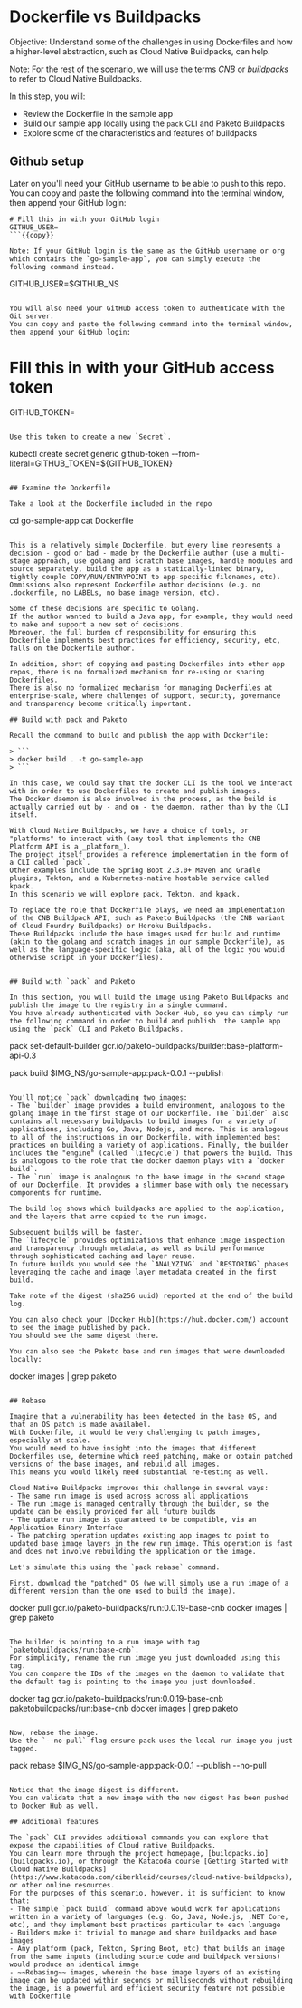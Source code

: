 # Dockerfile vs Buildpacks

Objective:
Understand some of the challenges in using Dockerfiles and how a higher-level abstraction, such as Cloud Native Buildpacks, can help.

Note:
For the rest of the scenario, we will use the terms _CNB_ or _buildpacks_ to refer to Cloud Native Buildpacks.

In this step, you will:
- Review the Dockerfile in the sample app
- Build our sample app locally using the `pack` CLI and Paketo Buildpacks
- Explore some of the characteristics and features of buildpacks

## Github setup

Later on you'll need your GitHub username to be able to push to this repo.
You can copy and paste the following command into the terminal window, then append your GitHub login:

```
# Fill this in with your GitHub login
GITHUB_USER=
```{{copy}}

Note: If your GitHub login is the same as the GitHub username or org which contains the `go-sample-app`, you can simply execute the following command instead.

```
GITHUB_USER=$GITHUB_NS
```{{execute}}

You will also need your GitHub access token to authenticate with the Git server.
You can copy and paste the following command into the terminal window, then append your GitHub login:

```
# Fill this in with your GitHub access token
GITHUB_TOKEN=
```{{copy}}

Use this token to create a new `Secret`.

```
kubectl create secret generic github-token --from-literal=GITHUB_TOKEN=${GITHUB_TOKEN}
```{{execute}}

## Examine the Dockerfile

Take a look at the Dockerfile included in the repo

```
cd go-sample-app
cat Dockerfile
```{{execute}}

This is a relatively simple Dockerfile, but every line represents a decision - good or bad - made by the Dockerfile author (use a multi-stage approach, use golang and scratch base images, handle modules and source separately, build the app as a statically-linked binary, tightly couple COPY/RUN/ENTRYPOINT to app-specific filenames, etc).
Ommissions also represent Dockerfile author decisions (e.g. no .dockerfile, no LABELs, no base image version, etc).

Some of these decisions are specific to Golang.
If the author wanted to build a Java app, for example, they would need to make and support a new set of decisions.
Moreover, the full burden of responsibility for ensuring this Dockerfile implements best practices for efficiency, security, etc, falls on the Dockerfile author.

In addition, short of copying and pasting Dockerfiles into other app repos, there is no formalized mechanism for re-using or sharing Dockerfiles.
There is also no formalized mechanism for managing Dockerfiles at enterprise-scale, where challenges of support, security, governance and transparency become critically important.

## Build with pack and Paketo

Recall the command to build and publish the app with Dockerfile:

> ```
> docker build . -t go-sample-app
> ```

In this case, we could say that the docker CLI is the tool we interact with in order to use Dockerfiles to create and publish images.
The Docker daemon is also involved in the process, as the build is actually carried out by - and on - the daemon, rather than by the CLI itself.

With Cloud Native Buildpacks, we have a choice of tools, or "platforms" to interact with (any tool that implements the CNB Platform API is a _platform_).
The project itself provides a reference implementation in the form of a CLI called `pack`.
Other examples include the Spring Boot 2.3.0+ Maven and Gradle plugins, Tekton, and a Kubernetes-native hostable service called kpack.
In this scenario we will explore pack, Tekton, and kpack.

To replace the role that Dockerfile plays, we need an implementation of the CNB Buildpack API, such as Paketo Buildpacks (the CNB variant of Cloud Foundry Buildpacks) or Heroku Buildpacks.
These Buildpacks include the base images used for build and runtime (akin to the golang and scratch images in our sample Dockerfile), as well as the language-specific logic (aka, all of the logic you would otherwise script in your Dockerfiles).


## Build with `pack` and Paketo

In this section, you will build the image using Paketo Buildpacks and publish the image to the registry in a single command. 
You have already authenticated with Docker Hub, so you can simply run the following command in order to build and publish  the sample app using the `pack` CLI and Paketo Buildpacks.

```
pack set-default-builder gcr.io/paketo-buildpacks/builder:base-platform-api-0.3

pack build $IMG_NS/go-sample-app:pack-0.0.1 --publish
```{{execute}}

You'll notice `pack` downloading two images:
- The `builder` image provides a build environment, analogous to the golang image in the first stage of our Dockerfile. The `builder` also contains all necessary buildpacks to build images for a variety of applications, including Go, Java, Nodejs, and more. This is analogous to all of the instructions in our Dockerfile, with implemented best practices on building a variety of applications. Finally, the builder includes the "engine" (called `lifecycle`) that powers the build. This is analogous to the role that the docker daemon plays with a `docker build`.
- The `run` image is analogous to the base image in the second stage of our Dockerfile. It provides a slimmer base with only the necessary components for runtime.

The build log shows which buildpacks are applied to the application, and the layers that arre copied to the run image.

Subsequent builds will be faster.
The `lifecycle` provides optimizations that enhance image inspection and transparency through metadata, as well as build performance through sophisticated caching and layer reuse.
In future builds you would see the `ANALYZING` and `RESTORING` phases leveraging the cache and image layer metadata created in the first build.

Take note of the digest (sha256 uuid) reported at the end of the build log.

You can also check your [Docker Hub](https://hub.docker.com/) account to see the image published by pack.
You should see the same digest there.

You can also see the Paketo base and run images that were downloaded locally:

```
docker images | grep paketo
```{{execute}}

## Rebase

Imagine that a vulnerability has been detected in the base OS, and that an OS patch is made availabel.
With Dockerfile, it would be very challenging to patch images, especially at scale.
You would need to have insight into the images that different Dockerfiles use, determine which need patching, make or obtain patched versions of the base images, and rebuild all images.
This means you would likely need substantial re-testing as well.

Cloud Native Buildpacks improves this challenge in several ways:
- The same run image is used across across all applications
- The run image is managed centrally through the builder, so the update can be easily provided for all future builds
- The update run image is guaranteed to be compatible, via an Application Binary Interface
- The patching operation updates existing app images to point to updated base image layers in the new run image. This operation is fast and does not involve rebuilding the application or the image.

Let's simulate this using the `pack rebase` command.

First, download the "patched" OS (we will simply use a run image of a different version than the one used to build the image).
```
docker pull gcr.io/paketo-buildpacks/run:0.0.19-base-cnb
docker images | grep paketo
```{{execute}}

The builder is pointing to a run image with tag `paketobuildpacks/run:base-cnb`.
For simplicity, rename the run image you just downloaded using this tag.
You can compare the IDs of the images on the daemon to validate that the default tag is pointing to the image you just downloaded.
```
docker tag gcr.io/paketo-buildpacks/run:0.0.19-base-cnb paketobuildpacks/run:base-cnb
docker images | grep paketo
```{{execute}}

Now, rebase the image.
Use the `--no-pull` flag ensure pack uses the local run image you just tagged.
```
pack rebase $IMG_NS/go-sample-app:pack-0.0.1 --publish --no-pull
```{{execute}}

Notice that the image digest is different.
You can validate that a new image with the new digest has been pushed to Docker Hub as well.

## Additional features

The `pack` CLI provides additional commands you can explore that expose the capabilities of Cloud native Buildpacks.
You can learn more through the project homepage, [buildpacks.io](buildpacks.io), or through the Katacoda course [Getting Started with Cloud Native Buildpacks](https://www.katacoda.com/ciberkleid/courses/cloud-native-buildpacks), or other online resources.
For the purposes of this scenario, however, it is sufficient to know that:
- The simple `pack build` command above would work for applications written in a variety of languages (e.g. Go, Java, Node.js, .NET Core, etc), and they implement best practices particular to each language
- Builders make it trivial to manage and share buildpacks and base images
- Any platform (pack, Tekton, Spring Boot, etc) that builds an image from the same inputs (including source code and buildpack versions) would produce an identical image
- ~~Rebasing~~ images, wherein the base image layers of an existing image can be updated within seconds or milliseconds without rebuilding the image, is a powerful and efficient security feature not possible with Dockerfile
